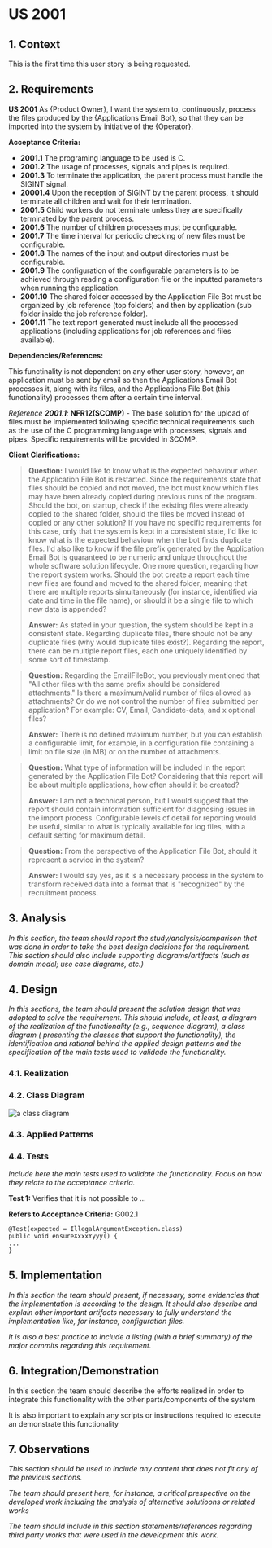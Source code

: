 # US 2001

## 1. Context

This is the first time this user story is being requested.

## 2. Requirements

**US 2001** As {Product Owner}, I want the system to, continuously, process the files produced by the {Applications Email Bot},
so that they can be imported into the system by initiative of the {Operator}.

**Acceptance Criteria:**

- **2001.1** The programing language to be used is C.
- **2001.2** The usage of processes, signals and pipes is required.
- **2001.3** To terminate the application, the parent process must handle the SIGINT signal.
- **20001.4** Upon the reception of SIGINT by the parent process, it should terminate all children and wait for their
termination.
- **2001.5** Child workers do not terminate unless they are specifically terminated by the parent process.
- **2001.6** The number of children processes must be configurable.
- **2001.7** The time interval for periodic checking of new files must be configurable.
- **2001.8** The names of the input and output directories must be configurable.
- **2001.9** The configuration of the configurable parameters is to be achieved through reading a configuration file or the inputted
parameters when running the application.
- **2001.10** The shared folder accessed by the Application File Bot must be organized by job reference (top folders) and then by
application (sub folder inside the job reference folder).
- **2001.11** The text report generated must include all the processed applications (including applications for job references and files available).


**Dependencies/References:**

This functinality is not dependent on any other user story, however, an application must be sent by email so then the 
Applications Email Bot processes it, along with its files, and the Applications File Bot (this functionality) processes
them after a certain time interval.

_Reference **2001.1**:_ **NFR12(SCOMP)** - The base solution for the upload of files must be implemented following specific
technical requirements such as the use of the C programming language with processes, signals and pipes. Specific requirements
will be provided in SCOMP.


**Client Clarifications:**

> **Question:** I would like to know what is the expected behaviour when the Application File Bot is restarted. Since the
> requirements state that files should be copied and not moved, the bot must know which files may have been already copied
> during previous runs of the program. Should the bot, on startup, check if the existing files were already copied to the
> shared folder, should the files be moved instead of copied or any other solution? If you have no specific requirements
> for this case, only that the system is kept in a consistent state, I'd like to know what is the expected behaviour when
> the bot finds duplicate files. I'd also like to know if the file prefix generated by the Application Email Bot is guaranteed
> to be numeric and unique throughout the whole software solution lifecycle. One more question, regarding how the report
> system works. Should the bot create a report each time new files are found and moved to the shared folder, meaning that
> there are multiple reports simultaneously (for instance, identified via date and time in the file name), or should it 
> be a single file to which new data is appended?
>
> **Answer:** As stated in your question, the system should be kept in a consistent state. Regarding duplicate files, there
> should not be any duplicate files (why would duplicate files exist?). Regarding the report, there can be multiple report
> files, each one uniquely identified by some sort of timestamp.


> **Question:** Regarding the EmailFileBot, you previously mentioned that "All other files with the same prefix should be
> considered attachments." Is there a maximum/valid number of files allowed as attachments? Or do we not control the number
> of files submitted per application? For example: CV, Email, Candidate-data, and x optional files?
>
> **Answer:** There is no defined maximum number, but you can establish a configurable limit, for example, in a configuration
> file containing a limit on file size (in MB) or on the number of attachments.


> **Question:** What type of information will be included in the report generated by the Application File Bot? Considering
> that this report will be about multiple applications, how often should it be created?
>
> **Answer:** I am not a technical person, but I would suggest that the report should contain information sufficient for
> diagnosing issues in the import process. Configurable levels of detail for reporting would be useful, similar to what 
> is typically available for log files, with a default setting for maximum detail.


> **Question:** From the perspective of the Application File Bot, should it represent a service in the system?
>
> **Answer:** I would say yes, as it is a necessary process in the system to transform received data into a format that is "recognized" by the recruitment process.


## 3. Analysis

*In this section, the team should report the study/analysis/comparison that was done in order to take the best design
decisions for the requirement. This section should also include supporting diagrams/artifacts (such as domain model; use
case diagrams, etc.)*

## 4. Design

*In this sections, the team should present the solution design that was adopted to solve the requirement. This should
include, at least, a diagram of the realization of the functionality (e.g., sequence diagram), a class diagram (
presenting the classes that support the functionality), the identification and rational behind the applied design
patterns and the specification of the main tests used to validade the functionality.*

### 4.1. Realization

### 4.2. Class Diagram

![a class diagram]()

### 4.3. Applied Patterns

### 4.4. Tests

*Include here the main tests used to validate the functionality. Focus on how they relate to the acceptance criteria.*

**Test 1:** Verifies that it is not possible to ...

**Refers to Acceptance Criteria:** G002.1

````
@Test(expected = IllegalArgumentException.class)
public void ensureXxxxYyyy() {
...
}
````

## 5. Implementation

*In this section the team should present, if necessary, some evidencies that the implementation is according to the
design. It should also describe and explain other important artifacts necessary to fully understand the implementation
like, for instance, configuration files.*

*It is also a best practice to include a listing (with a brief summary) of the major commits regarding this requirement.*

## 6. Integration/Demonstration

In this section the team should describe the efforts realized in order to integrate this functionality with the other
parts/components of the system

It is also important to explain any scripts or instructions required to execute an demonstrate this functionality

## 7. Observations

*This section should be used to include any content that does not fit any of the previous sections.*

*The team should present here, for instance, a critical prespective on the developed work including the analysis of
alternative solutioons or related works*

*The team should include in this section statements/references regarding third party works that were used in the
development this work.*